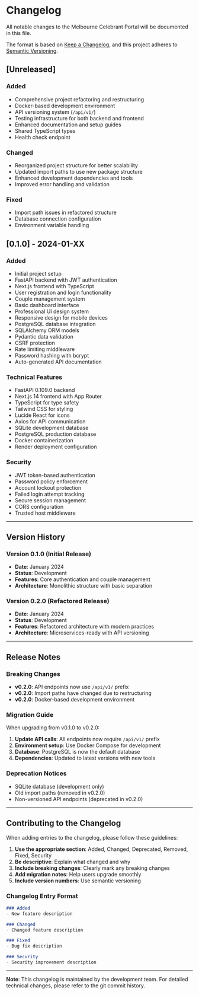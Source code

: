 # Changelog

All notable changes to the Melbourne Celebrant Portal will be documented in this file.

The format is based on [Keep a Changelog](https://keepachangelog.com/en/1.0.0/),
and this project adheres to [Semantic Versioning](https://semver.org/spec/v2.0.0.html).

## [Unreleased]

### Added
- Comprehensive project refactoring and restructuring
- Docker-based development environment
- API versioning system (`/api/v1/`)
- Testing infrastructure for both backend and frontend
- Enhanced documentation and setup guides
- Shared TypeScript types
- Health check endpoint

### Changed
- Reorganized project structure for better scalability
- Updated import paths to use new package structure
- Enhanced development dependencies and tools
- Improved error handling and validation

### Fixed
- Import path issues in refactored structure
- Database connection configuration
- Environment variable handling

## [0.1.0] - 2024-01-XX

### Added
- Initial project setup
- FastAPI backend with JWT authentication
- Next.js frontend with TypeScript
- User registration and login functionality
- Couple management system
- Basic dashboard interface
- Professional UI design system
- Responsive design for mobile devices
- PostgreSQL database integration
- SQLAlchemy ORM models
- Pydantic data validation
- CSRF protection
- Rate limiting middleware
- Password hashing with bcrypt
- Auto-generated API documentation

### Technical Features
- FastAPI 0.109.0 backend
- Next.js 14 frontend with App Router
- TypeScript for type safety
- Tailwind CSS for styling
- Lucide React for icons
- Axios for API communication
- SQLite development database
- PostgreSQL production database
- Docker containerization
- Render deployment configuration

### Security
- JWT token-based authentication
- Password policy enforcement
- Account lockout protection
- Failed login attempt tracking
- Secure session management
- CORS configuration
- Trusted host middleware

---

## Version History

### Version 0.1.0 (Initial Release)
- **Date**: January 2024
- **Status**: Development
- **Features**: Core authentication and couple management
- **Architecture**: Monolithic structure with basic separation

### Version 0.2.0 (Refactored Release)
- **Date**: January 2024
- **Status**: Development
- **Features**: Refactored architecture with modern practices
- **Architecture**: Microservices-ready with API versioning

---

## Release Notes

### Breaking Changes
- **v0.2.0**: API endpoints now use `/api/v1/` prefix
- **v0.2.0**: Import paths have changed due to restructuring
- **v0.2.0**: Docker-based development environment

### Migration Guide
When upgrading from v0.1.0 to v0.2.0:

1. **Update API calls**: All endpoints now require `/api/v1/` prefix
2. **Environment setup**: Use Docker Compose for development
3. **Database**: PostgreSQL is now the default database
4. **Dependencies**: Updated to latest versions with new tools

### Deprecation Notices
- SQLite database (development only)
- Old import paths (removed in v0.2.0)
- Non-versioned API endpoints (deprecated in v0.2.0)

---

## Contributing to the Changelog

When adding entries to the changelog, please follow these guidelines:

1. **Use the appropriate section**: Added, Changed, Deprecated, Removed, Fixed, Security
2. **Be descriptive**: Explain what changed and why
3. **Include breaking changes**: Clearly mark any breaking changes
4. **Add migration notes**: Help users upgrade smoothly
5. **Include version numbers**: Use semantic versioning

### Changelog Entry Format
```markdown
### Added
- New feature description

### Changed
- Changed feature description

### Fixed
- Bug fix description

### Security
- Security improvement description
```

---

**Note**: This changelog is maintained by the development team. For detailed technical changes, please refer to the git commit history.

